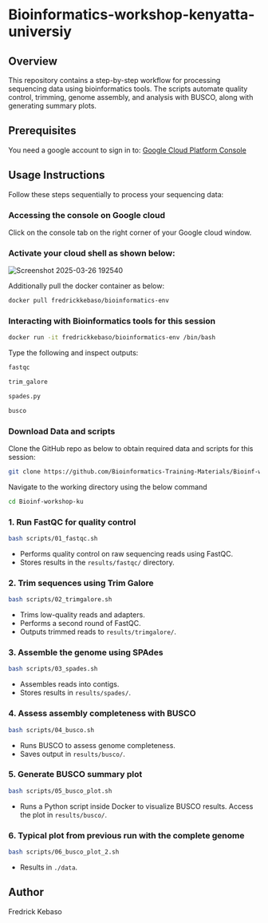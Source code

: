 # Bioinformatics-workshop-kenyatta-universiy

## Overview

This repository contains a step-by-step workflow for processing sequencing data using bioinformatics tools. The scripts automate quality control, trimming, genome assembly, and analysis with BUSCO, along with generating summary plots.

## Prerequisites

You need a google account to sign in to: [Google Cloud Platform Console](https://www.googleadservices.com/pagead/aclk?sa=L&ai=DChcSEwig0KDaj6iMAxU6h_0FHcRHI1UYABAAGgJ3Zg&co=1&ase=2&gclid=Cj0KCQjwy46_BhDOARIsAIvmcwN5yBK-SbjvrxU-MBLq9zMedv0UenRcmN3vTpHpp9--plrk35MkWN4aAsohEALw_wcB&ohost=www.google.com&cid=CAESVuD2KDLSAyVk-woZ-qm-pFpfonSLFmkDX_cl2kt-mKuBOS2pUPbb6f8k8RuvCZ0IyGwI5aoz7DDVkJV_0ZalzoB_iMMOMmKtqsT3Sm1KkDfhH06Yy6ca&sig=AOD64_3ujj9kHNtgRslEJcuGf7gjfHHXsw&q&nis=4&adurl&ved=2ahUKEwjG25raj6iMAxWSSvEDHcduMpEQ0Qx6BAgKEAE) 

## Usage Instructions

Follow these steps sequentially to process your sequencing data:

### Accessing the console on Google cloud


Click on the console tab on the right corner of your Google cloud window.


### Activate your cloud shell as shown below:

![Screenshot 2025-03-26 192540](https://github.com/user-attachments/assets/935866d9-e945-48f5-962b-b69b78645a6a)

Additionally pull the docker container as below:

```bash
docker pull fredrickkebaso/bioinformatics-env
```
### Interacting with Bioinformatics tools for this session
```bash
docker run -it fredrickkebaso/bioinformatics-env /bin/bash
```

Type the following and inspect outputs:

```bash
fastqc
```
```bash
trim_galore
```
```bash
spades.py
```
```bash
busco
```
### Download Data and scripts

Clone the GitHub repo as below to obtain required data and scripts for this session:

```bash
git clone https://github.com/Bioinformatics-Training-Materials/Bioinf-workshop-ku.git
```

Navigate to the working directory using the below command

```bash
cd Bioinf-workshop-ku
```
### 1. Run FastQC for quality control

```bash
bash scripts/01_fastqc.sh
```
- Performs quality control on raw sequencing reads using FastQC.
- Stores results in the `results/fastqc/` directory.

### 2. Trim sequences using Trim Galore
```bash
bash scripts/02_trimgalore.sh
```
- Trims low-quality reads and adapters.
- Performs a second round of FastQC.
- Outputs trimmed reads to `results/trimgalore/`.

### 3. Assemble the genome using SPAdes
```bash
bash scripts/03_spades.sh
```
- Assembles reads into contigs.
- Stores results in `results/spades/`.

### 4. Assess assembly completeness with BUSCO
```bash
bash scripts/04_busco.sh
```
- Runs BUSCO to assess genome completeness.
- Saves output in `results/busco/`.

### 5. Generate BUSCO summary plot
```bash
bash scripts/05_busco_plot.sh
```
- Runs a Python script inside Docker to visualize BUSCO results. Access the plot in  `results/busco/`. 

### 6. Typical plot from previous run with the complete genome 
```bash
bash scripts/06_busco_plot_2.sh
```
- Results in `./data`.

## Author

Fredrick Kebaso
